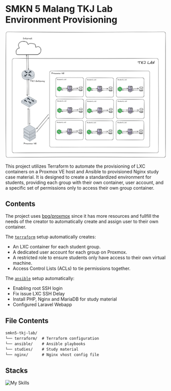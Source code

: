 # SMKN 5 Malang TKJ Lab Environment Provisioning

![img](./studies/04-webserver-hands-on/assets/infra.png)

This project utilizes Terraform to automate the provisioning of LXC containers on a Proxmox VE host and Ansible to provisioned Nginx study case material. It is designed to create a standardized environment for students, providing each group with their own container, user account, and a
specific set of permissions only to access their own group container.

## Contents

The project uses [bpg/proxmox](https://registry.terraform.io/providers/bpg/proxmox/latest/docs) since it has more resources and fullfill the needs of the creator to automatically create and assign user to their own container.

The [`terraform`](./terraform/) setup automatically creates:
- An LXC container for each student group.
- A dedicated user account for each group on Proxmox.
- A restricted role to ensure students only have access to their own virtual machine.
- Access Control Lists (ACLs) to tie permissions together.

The [`ansible`](./ansible/) setup automatically:
- Enabling root SSH login
- Fix issue LXC SSH Delay
- Install PHP, Nginx and MariaDB for study material
- Configured Laravel Webapp

## File Contents

```txt
smkn5-tkj-lab/
└── terraform/  # Terraform configuration
└── ansible/    # Ansible playbooks
└── studies/    # Study material
└── nginx/      # Nginx vhost config file
```

## Stacks

![My Skills](https://go-skill-icons.vercel.app/api/icons?i=proxmox,terraform,ansible,nginx,debian)